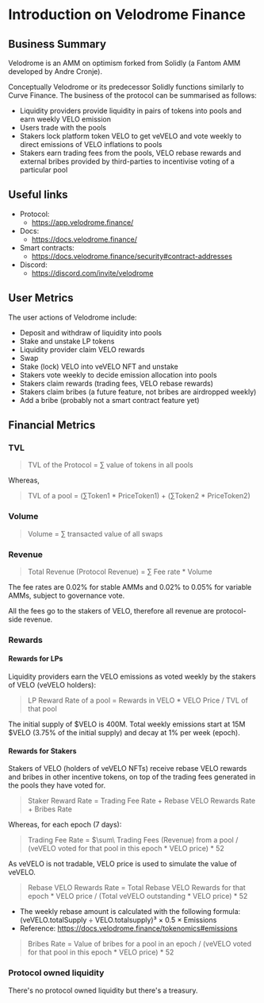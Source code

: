 # Introduction on Velodrome Finance

## Business Summary
Velodrome is an AMM on optimism forked from Solidly (a Fantom AMM developed by Andre Cronje). 

Conceptually Velodrome or its predecessor Solidly functions similarly to Curve Finance. The business of the protocol can be summarised as follows:

- Liquidity providers provide liquidity in pairs of tokens into pools and earn weekly VELO emission 
- Users trade with the pools
- Stakers lock platform token VELO to get veVELO and vote weekly to direct emissions of VELO inflations to pools
- Stakers earn trading fees from the pools, VELO rebase rewards and external bribes provided by third-parties to incentivise voting of a particular pool

## Useful links

- Protocol:
  - https://app.velodrome.finance/
- Docs:
  - https://docs.velodrome.finance/
- Smart contracts:
  - https://docs.velodrome.finance/security#contract-addresses
- Discord: 
  - https://discord.com/invite/velodrome
  
## User Metrics

The user actions of Velodrome include:

- Deposit and withdraw of liquidity into pools
- Stake and unstake LP tokens
- Liquidity provider claim VELO rewards
- Swap
- Stake (lock) VELO into veVELO NFT and unstake
- Stakers vote weekly to decide emission allocation into pools
- Stakers claim rewards (trading fees, VELO rebase rewards)
- Stakers claim bribes (a future feature, not bribes are airdropped weekly)
- Add a bribe (probably not a smart contract feature yet)
 

## Financial Metrics

### TVL

> TVL of the Protocol = $\sum$ value of tokens in all pools

Whereas, 

> TVL of a pool = ($\sum$Token1 * PriceToken1) + ($\sum$Token2 * PriceToken2) 

### Volume 

> Volume = $\sum$ transacted value of all swaps

### Revenue

> Total Revenue (Protocol Revenue) = $\sum$ Fee rate * Volume

The fee rates are 0.02% for stable AMMs and 0.02% to 0.05% for variable AMMs, subject to governance vote. 

All the fees go to the stakers of VELO, therefore all revenue are protocol-side revenue.

### Rewards

#### Rewards for LPs

Liquidity providers earn the VELO emissions as voted weekly by the stakers of VELO (veVELO holders):

> LP Reward Rate of a pool = Rewards in VELO * VELO Price / TVL of that pool

The initial supply of $VELO is 400M. Total weekly emissions start at 15M $VELO (3.75% of the initial supply) and decay at 1% per week (epoch).

#### Rewards for Stakers

Stakers of VELO (holders of veVELO NFTs) receive rebase VELO rewards and bribes in other incentive tokens, on top of the trading fees generated in the pools they have voted for.

> Staker Reward Rate = Trading Fee Rate + Rebase VELO Rewards Rate + Bribes Rate

Whereas, for each epoch (7 days):

> Trading Fee Rate = $\sum\ Trading Fees (Revenue) from a pool / (veVELO voted for that pool in this epoch * VELO price) * 52

As veVELO is not tradable, VELO price is used to simulate the value of veVELO.

> Rebase VELO Rewards Rate = Total Rebase VELO Rewards for that epoch * VELO price / (Total veVELO outstanding * VELO price) * 52
- The weekly rebase amount is calculated with the following formula:
(veVELO.totalSupply ÷ VELO.totalsupply)³ × 0.5 × Emissions
- Reference: https://docs.velodrome.finance/tokenomics#emissions

> Bribes Rate = Value of bribes for a pool in an epoch / (veVELO voted for that pool in this epoch * VELO price) * 52

### Protocol owned liquidity
There's no protocol owned liquidity but there's a treasury. 
